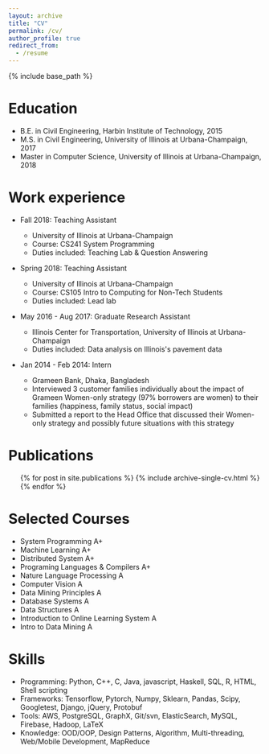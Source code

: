 ```yaml
---
layout: archive
title: "CV"
permalink: /cv/
author_profile: true
redirect_from:
  - /resume
---
```


{% include base_path %}

Education
======
* B.E. in Civil Engineering, Harbin Institute of Technology, 2015
* M.S. in Civil Engineering, University of Illinois at Urbana-Champaign, 2017
* Master in Computer Science, University of Illinois at Urbana-Champaign, 2018

Work experience
======
* Fall 2018: Teaching Assistant
  * University of Illinois at Urbana-Champaign
  * Course: CS241 System Programming
  * Duties included: Teaching Lab & Question Answering

* Spring 2018: Teaching Assistant
  * University of Illinois at Urbana-Champaign
  * Course: CS105 Intro to Computing for Non-Tech Students
  * Duties included: Lead lab

* May 2016 - Aug 2017: Graduate Research Assistant
  * Illinois Center for Transportation, University of Illinois at Urbana-Champaign
  * Duties included: Data analysis on Illinois's pavement data

* Jan 2014 - Feb 2014: Intern
  * Grameen Bank, Dhaka, Bangladesh
  * Interviewed 3 customer families individually about the impact of Grameen Women-only strategy (97\% borrowers are women) to their families (happiness, family status, social impact)
  * Submitted a report to the Head Office that discussed their Women-only strategy and possibly future situations with this strategy

Publications
======
  <ul>{% for post in site.publications %}
    {% include archive-single-cv.html %}
  {% endfor %}</ul>

Selected Courses
======
* System Programming A+
* Machine Learning A+
* Distributed System A+
* Programing Languages & Compilers A+
* Nature Language Processing A
* Computer Vision A
* Data Mining Principles A
* Database Systems A
* Data Structures A
* Introduction to Online Learning System A
* Intro to Data Mining A


Skills
======
* Programming: Python, C++, C, Java, javascript, Haskell, SQL, R, HTML, Shell scripting
* Frameworks: Tensorflow, Pytorch, Numpy, Sklearn, Pandas, Scipy, Googletest, Django, jQuery, Protobuf
* Tools: AWS, PostgreSQL, GraphX, Git/svn, ElasticSearch, MySQL, Firebase, Hadoop, LaTeX
* Knowledge: OOD/OOP, Design Patterns, Algorithm, Multi-threading, Web/Mobile Development, MapReduce
<!-- Talks
======
  <ul>{% for post in site.talks %}
    {% include archive-single-talk-cv.html %}
  {% endfor %}</ul> -->
<!--
Teaching
======
  <ul>{% for post in site.teaching %}
    {% include archive-single-cv.html %}
  {% endfor %}</ul> -->

<!-- Service and leadership
======
* Currently signed in to 43 different slack teams -->
